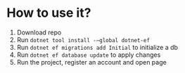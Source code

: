 # How to use it?
1. Download repo
2. Run `dotnet tool install -—global dotnet-ef`
3. Run `dotnet ef migrations add Initial` to initialize a db
4. Run `dotnet ef database update` to apply changes
5. Run the project, register an account and open page
